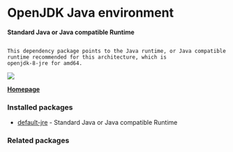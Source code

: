 # OpenJDK Java environment

__Standard Java or Java compatible Runtime__

```

This dependency package points to the Java runtime, or Java compatible
runtime recommended for this architecture, which is
openjdk-8-jre for amd64.

```

[![](https://screenshots.debian.net/thumbnail/default-jre/)](https://screenshots.debian.net/screenshot/default-jre/)



**[Homepage](https://wiki.debian.org/Java/)**

### Installed packages

* [default-jre](https://packages.debian.org/stretch/default-jre) - Standard Java or Java compatible Runtime

### Related packages

<sub>  </sub>
